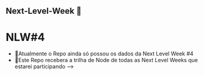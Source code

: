 ## Next-Level-Week 🚀

# NLW#4

 - 🚀Atualmente o Repo ainda só possou os dados da Next Level Week #4
 - 🚀Este Repo recebera a trilha de Node de todas as Next Level Weeks que estarei participando
 -->
